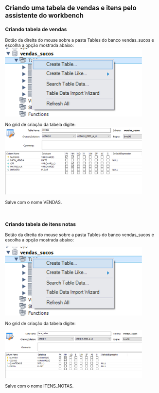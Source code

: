 ## Criando uma tabela de vendas e itens pelo assistente do workbench

### Criando tabela de vendas
Botão da direita do mouse sobre a pasta Tables do banco vendas_sucos e escolha a opção mostrada abaixo:
<img src="./images/tabelavendas.png" width="450" >


No grid de criação da tabela digite: <br>
<img src="./images/tabelavenda.png" width="450" >


Salve com o nome VENDAS.

<br>

### Criando tabela de itens notas

Botão da direita do mouse sobre a pasta Tables do banco vendas_sucos e escolha a opção mostrada abaixo:

<img src="./images/tabelavendas.png" width="450" >

No grid de criação da tabela digite:

<img src="./images/tabelaitens.png" width="450" >

Salve com o nome ITENS_NOTAS.

